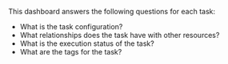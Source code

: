 This dashboard answers the following questions for each task:

- What is the task configuration?
- What relationships does the task have with other resources?
- What is the execution status of the task?
- What are the tags for the task?
